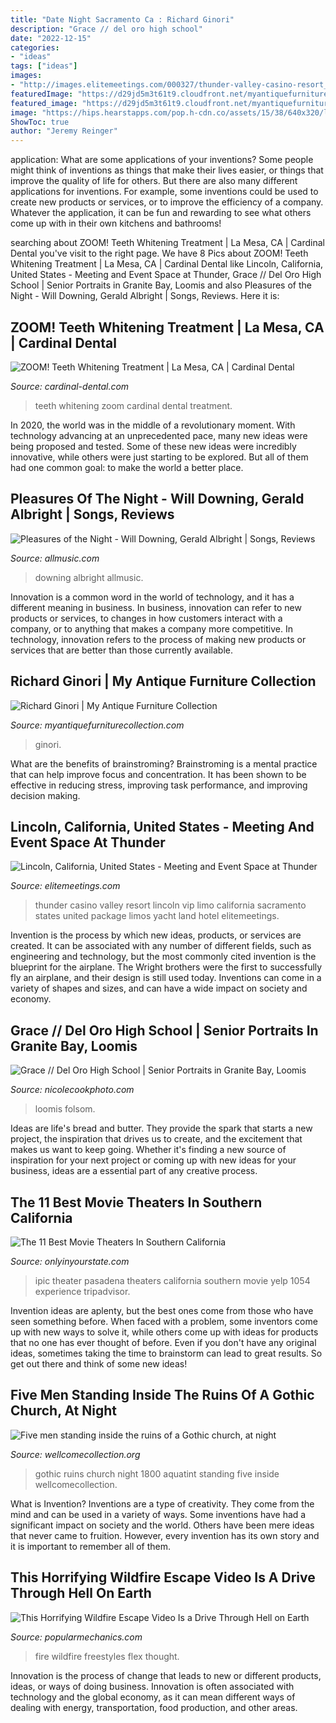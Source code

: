 ```yaml
---
title: "Date Night Sacramento Ca : Richard Ginori"
description: "Grace // del oro high school"
date: "2022-12-15"
categories:
- "ideas"
tags: ["ideas"]
images:
- "http://images.elitemeetings.com/000327/thunder-valley-casino-resort_lincoln_a.jpg"
featuredImage: "https://d29jd5m3t61t9.cloudfront.net/myantiquefurniturecollection.com/images/fbfiles/images/IMG_20150715_161216993_v_1437622212.jpg"
featured_image: "https://d29jd5m3t61t9.cloudfront.net/myantiquefurniturecollection.com/images/fbfiles/images/IMG_20150715_161216993_v_1437622212.jpg"
image: "https://hips.hearstapps.com/pop.h-cdn.co/assets/15/38/640x320/landscape-1442241933-fire.gif?resize=1200:*"
ShowToc: true
author: "Jeremy Reinger"
---
```



application: What are some applications of your inventions?
Some people might think of inventions as things that make their lives easier, or things that improve the quality of life for others. But there are also many different applications for inventions. For example, some inventions could be used to create new products or services, or to improve the efficiency of a company. Whatever the application, it can be fun and rewarding to see what others come up with in their own kitchens and bathrooms!

	

		
searching about ZOOM! Teeth Whitening Treatment | La Mesa, CA | Cardinal Dental you've visit to the right page. We have 8 Pics about ZOOM! Teeth Whitening Treatment | La Mesa, CA | Cardinal Dental like Lincoln, California, United States - Meeting and Event Space at Thunder, Grace // Del Oro High School | Senior Portraits in Granite Bay, Loomis and also Pleasures of the Night - Will Downing, Gerald Albright | Songs, Reviews. Here it is:
		
    
## ZOOM! Teeth Whitening Treatment | La Mesa, CA | Cardinal Dental

<img loading=lazy src="https://cardinal-dental.com/wp-content/uploads/2018/12/Zoom_Teeth_Whitening_banner-1-1.jpg" onerror="this.onerror=null;this.src='https://tse2.mm.bing.net/th?id=OIP.gGly19LqwBRStHPnnyrCugHaC3&amp;pid=15.1';" alt="ZOOM! Teeth Whitening Treatment | La Mesa, CA | Cardinal Dental">

_Source: cardinal-dental.com_

>teeth whitening zoom cardinal dental treatment. 

	

In 2020, the world was in the middle of a revolutionary moment. With technology advancing at an unprecedented pace, many new ideas were being proposed and tested. Some of these new ideas were incredibly innovative, while others were just starting to be explored. But all of them had one common goal: to make the world a better place.

    
## Pleasures Of The Night - Will Downing, Gerald Albright | Songs, Reviews

<img loading=lazy src="https://cps-static.rovicorp.com/3/JPG_500/MI0000/165/MI0000165692.jpg?partner=allrovi.com" onerror="this.onerror=null;this.src='https://tse3.mm.bing.net/th?id=OIP.II5l3bMbAommGhA-GErHMAHaHa&amp;pid=15.1';" alt="Pleasures of the Night - Will Downing, Gerald Albright | Songs, Reviews">

_Source: allmusic.com_

>downing albright allmusic. 

	

Innovation is a common word in the world of technology, and it has a different meaning in business. In business, innovation can refer to new products or services, to changes in how customers interact with a company, or to anything that makes a company more competitive. In technology, innovation refers to the process of making new products or services that are better than those currently available.

    
## Richard Ginori | My Antique Furniture Collection

<img loading=lazy src="https://d29jd5m3t61t9.cloudfront.net/myantiquefurniturecollection.com/images/fbfiles/images/IMG_20150715_161216993_v_1437622212.jpg" onerror="this.onerror=null;this.src='https://tse3.mm.bing.net/th?id=OIP.hj9VFwyDHR19wpJI9mJrnQHaNL&amp;pid=15.1';" alt="Richard Ginori | My Antique Furniture Collection">

_Source: myantiquefurniturecollection.com_

>ginori. 

	

What are the benefits of brainstroming?
Brainstroming is a mental practice that can help improve focus and concentration. It has been shown to be effective in reducing stress, improving task performance, and improving decision making.

    
## Lincoln, California, United States - Meeting And Event Space At Thunder

<img loading=lazy src="http://images.elitemeetings.com/000327/thunder-valley-casino-resort_lincoln_a.jpg" onerror="this.onerror=null;this.src='https://tse1.mm.bing.net/th?id=OIP.n1Fp4jWFFWlKOaF4kz9wuAHaEX&amp;pid=15.1';" alt="Lincoln, California, United States - Meeting and Event Space at Thunder">

_Source: elitemeetings.com_

>thunder casino valley resort lincoln vip limo california sacramento states united package limos yacht land hotel elitemeetings. 

	

Invention is the process by which new ideas, products, or services are created. It can be associated with any number of different fields, such as engineering and technology, but the most commonly cited invention is the blueprint for the airplane. The Wright brothers were the first to successfully fly an airplane, and their design is still used today. Inventions can come in a variety of shapes and sizes, and can have a wide impact on society and economy.

    
## Grace // Del Oro High School | Senior Portraits In Granite Bay, Loomis

<img loading=lazy src="https://nicolecookphoto.com/wp-content/uploads/2021/01/del-oro-high-school-teen-senior-portraits-in-granite-bay-california_0939.jpg" onerror="this.onerror=null;this.src='https://tse1.mm.bing.net/th?id=OIP.ifnCa7-G6xzgeOXWhg4kRgHaKd&amp;pid=15.1';" alt="Grace // Del Oro High School | Senior Portraits in Granite Bay, Loomis">

_Source: nicolecookphoto.com_

>loomis folsom. 

	

Ideas are life's bread and butter. They provide the spark that starts a new project, the inspiration that drives us to create, and the excitement that makes us want to keep going. Whether it's finding a new source of inspiration for your next project or coming up with new ideas for your business, ideas are a essential part of any creative process.

    
## The 11 Best Movie Theaters In Southern California

<img loading=lazy src="http://cdn.onlyinyourstate.com/wp-content/uploads/2016/04/o-3-95-700x466.jpg" onerror="this.onerror=null;this.src='https://tse4.mm.bing.net/th?id=OIP.4ifsk2ky0Qen7Rm1zcIQZQHaE7&amp;pid=15.1';" alt="The 11 Best Movie Theaters In Southern California">

_Source: onlyinyourstate.com_

>ipic theater pasadena theaters california southern movie yelp 1054 experience tripadvisor. 

	

Invention ideas are aplenty, but the best ones come from those who have seen something before. When faced with a problem, some inventors come up with new ways to solve it, while others come up with ideas for products that no one has ever thought of before. Even if you don't have any original ideas, sometimes taking the time to brainstorm can lead to great results. So get out there and think of some new ideas!

    
## Five Men Standing Inside The Ruins Of A Gothic Church, At Night

<img loading=lazy src="https://iiif.wellcomecollection.org/image/V0049628.jpg/full/full/0/default.jpg" onerror="this.onerror=null;this.src='https://tse2.mm.bing.net/th?id=OIP.h0BMDLFqY8-JsU8ld5WAmAHaEr&amp;pid=15.1';" alt="Five men standing inside the ruins of a Gothic church, at night">

_Source: wellcomecollection.org_

>gothic ruins church night 1800 aquatint standing five inside wellcomecollection. 

	

What is Invention?
Inventions are a type of creativity. They come from the mind and can be used in a variety of ways. Some inventions have had a significant impact on society and the world. Others have been mere ideas that never came to fruition. However, every invention has its own story and it is important to remember all of them.

    
## This Horrifying Wildfire Escape Video Is A Drive Through Hell On Earth

<img loading=lazy src="https://hips.hearstapps.com/pop.h-cdn.co/assets/15/38/640x320/landscape-1442241933-fire.gif?resize=1200:*" onerror="this.onerror=null;this.src='https://tse1.mm.bing.net/th?id=OIP.TWYYrSHhmNx5_1qXcZr8RwHaDt&amp;pid=15.1';" alt="This Horrifying Wildfire Escape Video Is a Drive Through Hell on Earth">

_Source: popularmechanics.com_

>fire wildfire freestyles flex thought. 

	

Innovation is the process of change that leads to new or different products, ideas, or ways of doing business. Innovation is often associated with technology and the global economy, as it can mean different ways of dealing with energy, transportation, food production, and other areas.

